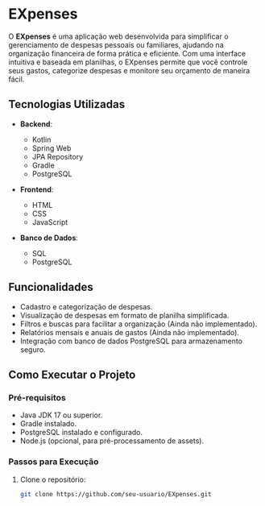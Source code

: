 # EXpenses

O **EXpenses** é uma aplicação web desenvolvida para simplificar o gerenciamento de despesas pessoais ou familiares, ajudando na organização financeira de forma prática e eficiente. Com uma interface intuitiva e baseada em planilhas, o EXpenses permite que você controle seus gastos, categorize despesas e monitore seu orçamento de maneira fácil.

## Tecnologias Utilizadas

- **Backend**:
  - Kotlin
  - Spring Web
  - JPA Repository
  - Gradle
  - PostgreSQL

- **Frontend**:
  - HTML
  - CSS
  - JavaScript

- **Banco de Dados**:
  - SQL
  - PostgreSQL

## Funcionalidades

- Cadastro e categorização de despesas.
- Visualização de despesas em formato de planilha simplificada.
- Filtros e buscas para facilitar a organização (Ainda não implementado).
- Relatórios mensais e anuais de gastos (Ainda não implementado).
- Integração com banco de dados PostgreSQL para armazenamento seguro.

## Como Executar o Projeto

### Pré-requisitos

- Java JDK 17 ou superior.
- Gradle instalado.
- PostgreSQL instalado e configurado.
- Node.js (opcional, para pré-processamento de assets).

### Passos para Execução

1. Clone o repositório:
   ```bash
   git clone https://github.com/seu-usuario/EXpenses.git